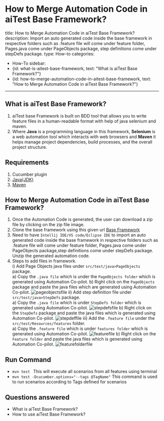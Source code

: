 # How to Merge Automation Code in aiTest Base Framework?

title: How to Merge Automation Code in aiTest Base Framework?
description: Import an auto generated code inside the base framework in respective folders such as .feature file will come under feature folder,
 Pages.java come under PageObjects package, step definitions come under stepDefs package.
type: How-to
categories:
  - How-To
sidebar:
  - {id: what-is-aitest-base-framework, text: "What is aiTest Base Framework?"}
  - {id: how-to-merge-automation-code-in-aitest-base-framework, text: "How to Merge Automation Code in aiTest Base Framework?"}
---

## What is aiTest Base Framework?
1. aiTest base Framework is built on BDD tool that allows you to write feature files in a human-readable format with help of java selenium and maven.
2. Where **Java** is a programming language in this framework, **Selenium** is a web automation tool which interacts with web browsers and **Maven** it helps manage project dependencies, build processes, and the overall project structure.

## Requirements 
1. Cucumber plugin
2. [Java(JDK)](https://www.oracle.com/in/java/technologies/downloads/)
3. [Maven](https://mvnrepository.com/)
  
## How to Merge Automation Code in aiTest Base Framework?
1. Once the Automation Code is generated, the user can download a zip file by clicking on the zip file image.
2. Clone the base framework using this given url [Base Framework](https://github.com/applied-ai-consulting/aiTest_AutomationFramework.git)
3. Need to have ``` Intellij IDE/VS code/Eclipse IDE ``` to import an auto generated code inside the base framework in respective folders such as .feature file will come under feature folder, Pages.java come under PageObjects package,step definitions come under stepDefs package. Unzip the generated automation code.
4. Steps to add files in framework.                                                                                              
i) Add Page Objects java files under  ``` src/test/java>PageObjects ``` package.                                                 
a) Copy the ``` .java file ``` which is under the ``` PageObjects folder ``` which is generated using  Automation Co-pilot.
b) Right click on the ``` PageObjects ``` package and paste the java files which are generated using Automation Co-pilot.
 ![pageobjectsfile](../../images/page-objects-file.png)
ii) Add step definition file under ``` src/test/java>StepDefs ``` package.                                                       
a) Copy the ``` .java file ``` which is under ``` StepDefs folder ``` which is generated using  Automation Co-pilot.
 ![stepdefsfile](../../images/stepdefs-file.png)
b) Right click on the ``` StepDefs ``` package and paste the java files which is generated using Automation Co-pilot.
 ![stepdeffile](../../images/stepdef-file.png)
iii) Add the ``` .feature file ``` under the ``` src/test/Resources/features ``` folder.                                         
a) Copy the ``` .feature file ``` which is under ``` features folder ``` which is generated using Automation Co-pilot.
 ![featurefile](../../images/feature-file.png)
b) Right click on the ``` Feature folder ``` and paste the java files which is generated using Automation Co-pilot.
 ![featurefolderfile](../../images/feature-folder-file.png)

## Run Command
 * ```mvn test ``` This will execute all scenarios from all features using terminal 
 * ``` mvn test -Dcucumber.options="--tags @TagName" ``` This command is used to run scenarios according to Tags defined for scenarios

## Questions answered
- What is aiTest Base Framework? 
- How to use aiTest Base Framework?


